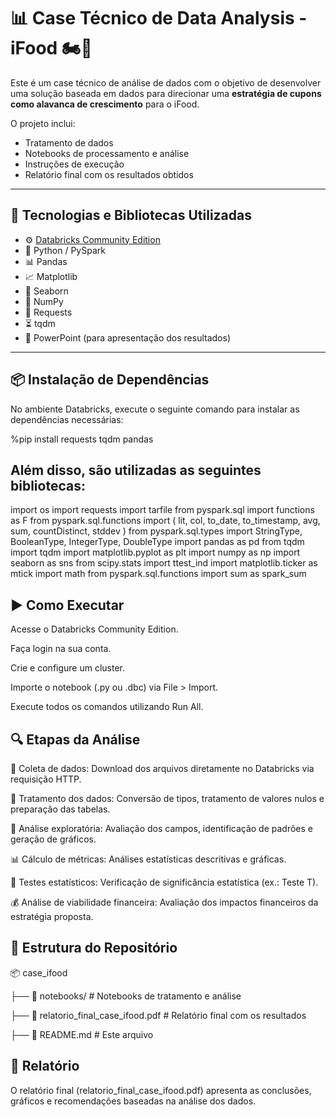 # 📊 Case Técnico de Data Analysis - iFood 🏍️🍕

Este é um case técnico de análise de dados com o objetivo de desenvolver uma solução baseada em dados para direcionar uma **estratégia de cupons como alavanca de crescimento** para o iFood.

O projeto inclui:

- Tratamento de dados
- Notebooks de processamento e análise
- Instruções de execução
- Relatório final com os resultados obtidos

---

## 🚀 Tecnologias e Bibliotecas Utilizadas

- ⚙️ [Databricks Community Edition](https://community.cloud.databricks.com/)
- 🐍 Python / PySpark
- 📊 Pandas
- 📈 Matplotlib
- 🌊 Seaborn
- 🔢 NumPy
- 🔗 Requests
- ⏳ tqdm
- 🎨 PowerPoint (para apresentação dos resultados)

---

## 📦 Instalação de Dependências

No ambiente Databricks, execute o seguinte comando para instalar as dependências necessárias:

%pip install requests tqdm pandas

## Além disso, são utilizadas as seguintes bibliotecas:

import os
import requests
import tarfile
from pyspark.sql import functions as F
from pyspark.sql.functions import (
    lit, col, to_date, to_timestamp, avg, sum, countDistinct, stddev
)
from pyspark.sql.types import StringType, BooleanType, IntegerType, DoubleType
import pandas as pd
from tqdm import tqdm
import matplotlib.pyplot as plt
import numpy as np
import seaborn as sns
from scipy.stats import ttest_ind
import matplotlib.ticker as mtick
import math
from pyspark.sql.functions import sum as spark_sum


## ▶️ Como Executar
Acesse o Databricks Community Edition.

Faça login na sua conta.

Crie e configure um cluster.

Importe o notebook (.py ou .dbc) via File > Import.

Execute todos os comandos utilizando Run All.

## 🔍 Etapas da Análise

🔗 Coleta de dados: Download dos arquivos diretamente no Databricks via requisição HTTP.

🧹 Tratamento dos dados: Conversão de tipos, tratamento de valores nulos e preparação das tabelas.

🔎 Análise exploratória: Avaliação dos campos, identificação de padrões e geração de gráficos.

📊 Cálculo de métricas: Análises estatísticas descritivas e gráficas.

🧠 Testes estatísticos: Verificação de significância estatística (ex.: Teste T).

💰 Análise de viabilidade financeira: Avaliação dos impactos financeiros da estratégia proposta.

## 📂 Estrutura do Repositório

📦 case_ifood

├── 📁 notebooks/            # Notebooks de tratamento e análise

├── 📄 relatorio_final_case_ifood.pdf   # Relatório final com os resultados

├── 📄 README.md             # Este arquivo

## 📑 Relatório
O relatório final (relatorio_final_case_ifood.pdf) apresenta as conclusões, gráficos e recomendações baseadas na análise dos dados.

